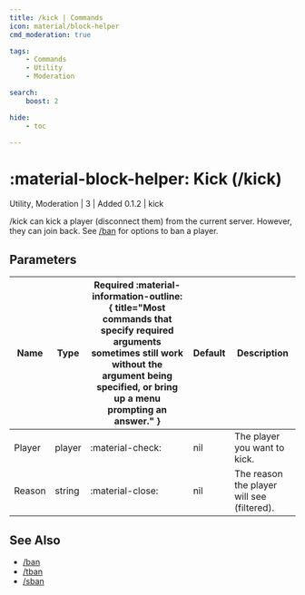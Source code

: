 ```yaml
---
title: /kick | Commands
icon: material/block-helper
cmd_moderation: true

tags:
    - Commands
    - Utility
    - Moderation

search:
    boost: 2

hide:
    - toc

---
```


# <p style="color: var(--md-default-fg-color); display: inline;">:material-block-helper: Kick</p> (/kick)
<div style="display:inline;">
<p style="color: var(--destrix-docs--commandcat-utility); display: inline;">Utility</p>,
<p style="color: var(--destrix-docs--commandcat-moderation); display: inline;">Moderation</p>
| <p style="color: var(--md-default-fg-color--light); display: inline;">3</p> | <p style="color: var(--md-default-fg-color--light); display: inline;"> Added 0.1.2</p> | kick
</div>

/kick can kick a player (disconnect them) from the current server. However, they can join back. See [/ban](./ban.md) for options to ban a player.

## Parameters

| Name           | Type   | Required :material-information-outline:{ title="Most commands that specify required arguments sometimes still work without the argument being specified, or bring up a menu prompting an answer." } | Default            | Description                                               |
|----------------|--------|-----------------------------------------------------------------------------------------------------------------------------------------------------------------------------------------------------|--------------------|-----------------------------------------------------------|
| Player         | player | :material-check:                                                                                                                                                                                    | nil                | The player you want to kick.                              |
| Reason         | string | :material-close:                                                                                                                                                                                    | nil                | The reason the player will see (filtered).                |

## See Also
* [/ban](./ban.md)
* [/tban](./tban.md)
* [/sban](./sban.md)